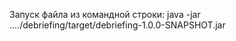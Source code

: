 Запуск файла из командной строки:      java -jar    ..../debriefing/target/debriefing-1.0.0-SNAPSHOT.jar